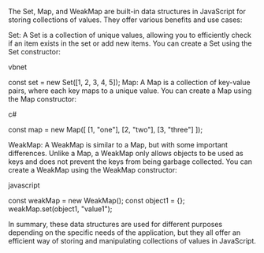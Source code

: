 The Set, Map, and WeakMap are built-in data structures in JavaScript for storing collections of values. They offer various benefits and use cases:

Set: A Set is a collection of unique values, allowing you to efficiently check if an item exists in the set or add new items. You can create a Set using the Set constructor:

vbnet

const set = new Set([1, 2, 3, 4, 5]);
Map: A Map is a collection of key-value pairs, where each key maps to a unique value. You can create a Map using the Map constructor:

c#

const map = new Map([
  [1, "one"],
  [2, "two"],
  [3, "three"]
]);

WeakMap: A WeakMap is similar to a Map, but with some important differences. Unlike a Map, a WeakMap only allows objects to be used as keys and does not prevent the keys from being garbage collected. You can create a WeakMap using the WeakMap constructor:

javascript

const weakMap = new WeakMap();
const object1 = {};
weakMap.set(object1, "value1");

In summary, these data structures are used for different purposes depending on the specific needs of the application, but they all offer an efficient way of storing and manipulating collections of values in JavaScript.
